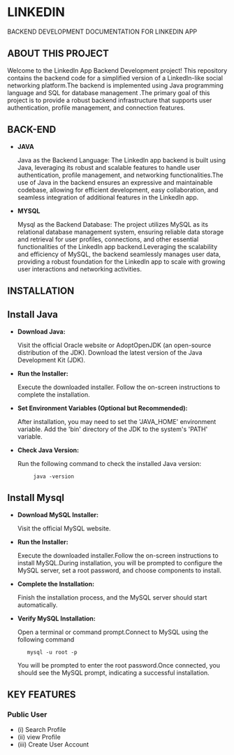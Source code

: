 # LINKEDIN
BACKEND DEVELOPMENT DOCUMENTATION FOR LINKEDIN APP

 ## ABOUT THIS PROJECT
Welcome to the LinkedIn App Backend Development project! This repository contains the backend code for a simplified version of a LinkedIn-like social networking platform.The backend is implemented using Java programming language and  SQL for database management .The primary goal of this project is to provide a robust backend infrastructure that supports user authentication, profile management, and connection features.

## BACK-END
- __JAVA__

  Java as the Backend Language:
  The LinkedIn app backend is built using Java, leveraging its robust and scalable features to handle user authentication, profile 
  management, and networking functionalities.The use of Java in the backend ensures an expressive and maintainable codebase, 
  allowing for efficient development, easy collaboration, and seamless integration of additional features in the LinkedIn app.
  
- __MYSQL__
  
  Mysql as the Backend Database:
  The project utilizes MySQL as its relational database management system, ensuring reliable data storage and retrieval for user profiles, 
  connections, and other essential functionalities of the LinkedIn app backend.Leveraging the scalability and efficiency of MySQL, the 
  backend seamlessly manages user data, providing a robust foundation for the LinkedIn app to scale with growing user interactions and 
  networking activities.

## INSTALLATION 

## Install Java
- __Download Java:__
  
  Visit the official Oracle website or AdoptOpenJDK (an open-source distribution of the JDK).
  Download the latest version of the Java Development Kit (JDK).

- __Run the Installer:__

  Execute the downloaded installer.
  Follow the on-screen instructions to complete the installation.

- __Set Environment Variables (Optional but Recommended):__
  
  After installation, you may need to set the 'JAVA_HOME' environment variable.
  Add the 'bin' directory of the JDK to the system's 'PATH' variable.

 - __Check Java Version:__
    
    Run the following command to check the installed Java version:
    
            java -version

## Install Mysql
- __Download MySQL Installer:__

  Visit the official MySQL website.

 - __Run the Installer:__

   Execute the downloaded installer.Follow the on-screen instructions to install MySQL.During installation, you will be prompted to configure the MySQL server, set a root password, and choose components to install.

 - __Complete the Installation:__

   Finish the installation process, and the MySQL server should start automatically.

 - __Verify MySQL Installation:__

   Open a terminal or command prompt.Connect to MySQL using the following command

          mysql -u root -p

   You will be prompted to enter the root password.Once connected, you should see the MySQL prompt, indicating a successful installation.

## KEY FEATURES

### Public User

- (i)   Search Profile
- (ii)  view Profile
- (iii) Create User Account
            
   

